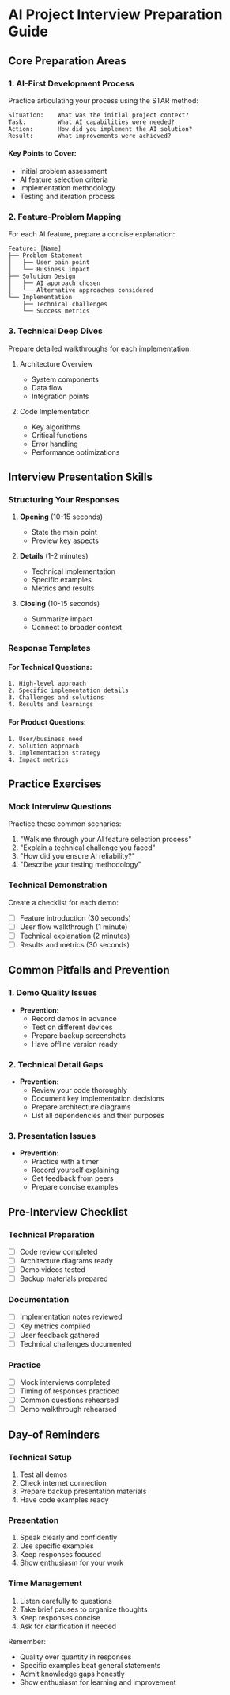 # AI Project Interview Preparation Guide

## Core Preparation Areas

### 1. AI-First Development Process
Practice articulating your process using the STAR method:
```
Situation:    What was the initial project context?
Task:         What AI capabilities were needed?
Action:       How did you implement the AI solution?
Result:       What improvements were achieved?
```

#### Key Points to Cover:
- Initial problem assessment
- AI feature selection criteria
- Implementation methodology
- Testing and iteration process

### 2. Feature-Problem Mapping

For each AI feature, prepare a concise explanation:
```
Feature: [Name]
├── Problem Statement
│   ├── User pain point
│   └── Business impact
├── Solution Design
│   ├── AI approach chosen
│   └── Alternative approaches considered
└── Implementation
    ├── Technical challenges
    └── Success metrics
```

### 3. Technical Deep Dives

Prepare detailed walkthroughs for each implementation:
1. Architecture Overview
   - System components
   - Data flow
   - Integration points

2. Code Implementation
   - Key algorithms
   - Critical functions
   - Error handling
   - Performance optimizations

## Interview Presentation Skills

### Structuring Your Responses
1. **Opening** (10-15 seconds)
   - State the main point
   - Preview key aspects

2. **Details** (1-2 minutes)
   - Technical implementation
   - Specific examples
   - Metrics and results

3. **Closing** (10-15 seconds)
   - Summarize impact
   - Connect to broader context

### Response Templates

#### For Technical Questions:
```
1. High-level approach
2. Specific implementation details
3. Challenges and solutions
4. Results and learnings
```

#### For Product Questions:
```
1. User/business need
2. Solution approach
3. Implementation strategy
4. Impact metrics
```

## Practice Exercises

### Mock Interview Questions
Practice these common scenarios:
1. "Walk me through your AI feature selection process"
2. "Explain a technical challenge you faced"
3. "How did you ensure AI reliability?"
4. "Describe your testing methodology"

### Technical Demonstration
Create a checklist for each demo:
- [ ] Feature introduction (30 seconds)
- [ ] User flow walkthrough (1 minute)
- [ ] Technical explanation (2 minutes)
- [ ] Results and metrics (30 seconds)

## Common Pitfalls and Prevention

### 1. Demo Quality Issues
- **Prevention:**
  - Record demos in advance
  - Test on different devices
  - Prepare backup screenshots
  - Have offline version ready

### 2. Technical Detail Gaps
- **Prevention:**
  - Review your code thoroughly
  - Document key implementation decisions
  - Prepare architecture diagrams
  - List all dependencies and their purposes

### 3. Presentation Issues
- **Prevention:**
  - Practice with a timer
  - Record yourself explaining
  - Get feedback from peers
  - Prepare concise examples

## Pre-Interview Checklist

### Technical Preparation
- [ ] Code review completed
- [ ] Architecture diagrams ready
- [ ] Demo videos tested
- [ ] Backup materials prepared

### Documentation
- [ ] Implementation notes reviewed
- [ ] Key metrics compiled
- [ ] User feedback gathered
- [ ] Technical challenges documented

### Practice
- [ ] Mock interviews completed
- [ ] Timing of responses practiced
- [ ] Common questions rehearsed
- [ ] Demo walkthrough rehearsed

## Day-of Reminders

### Technical Setup
1. Test all demos
2. Check internet connection
3. Prepare backup presentation materials
4. Have code examples ready

### Presentation
1. Speak clearly and confidently
2. Use specific examples
3. Keep responses focused
4. Show enthusiasm for your work

### Time Management
1. Listen carefully to questions
2. Take brief pauses to organize thoughts
3. Keep responses concise
4. Ask for clarification if needed

Remember:
- Quality over quantity in responses
- Specific examples beat general statements
- Admit knowledge gaps honestly
- Show enthusiasm for learning and improvement 